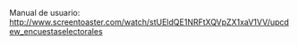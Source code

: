 Manual de usuario:<br />
http://www.screentoaster.com/watch/stUEldQE1NRFtXQVpZX1xaV1VV/upcdew_encuestaselectorales